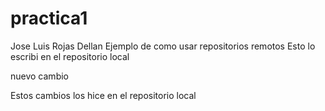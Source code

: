 # practica1
Jose Luis Rojas Dellan
Ejemplo de como usar repositorios remotos
Esto lo escribi en el repositorio local

nuevo cambio 

Estos cambios los hice en el repositorio local
